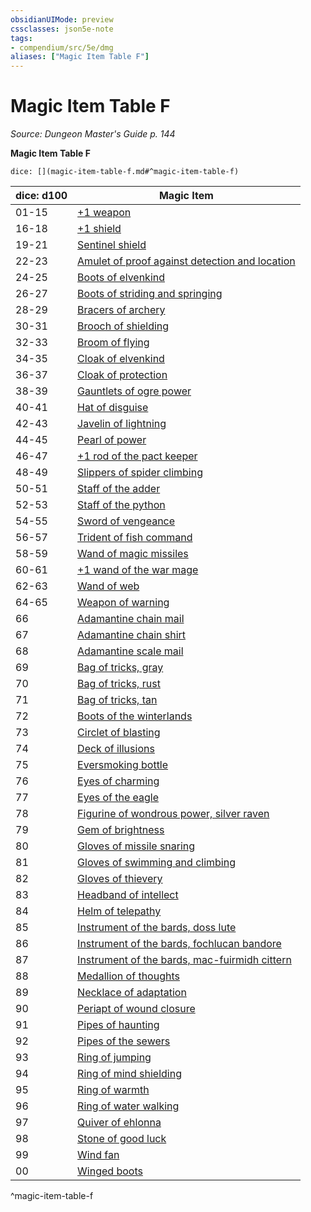 ```yaml
---
obsidianUIMode: preview
cssclasses: json5e-note
tags:
- compendium/src/5e/dmg
aliases: ["Magic Item Table F"]
---
```

# Magic Item Table F
*Source: Dungeon Master's Guide p. 144* 

**Magic Item Table F**

`dice: [](magic-item-table-f.md#^magic-item-table-f)`

| dice: d100 | Magic Item |
|------------|------------|
| 01-15 | [+1 weapon](Mechanics/items/1-weapon.md) |
| 16-18 | [+1 shield](Mechanics/items/1-shield.md) |
| 19-21 | [Sentinel shield](Mechanics/items/sentinel-shield.md) |
| 22-23 | [Amulet of proof against detection and location](Mechanics/items/amulet-of-proof-against-detection-and-location.md) |
| 24-25 | [Boots of elvenkind](Mechanics/items/boots-of-elvenkind.md) |
| 26-27 | [Boots of striding and springing](Mechanics/items/boots-of-striding-and-springing.md) |
| 28-29 | [Bracers of archery](Mechanics/items/bracers-of-archery.md) |
| 30-31 | [Brooch of shielding](Mechanics/items/brooch-of-shielding.md) |
| 32-33 | [Broom of flying](Mechanics/items/broom-of-flying.md) |
| 34-35 | [Cloak of elvenkind](Mechanics/items/cloak-of-elvenkind.md) |
| 36-37 | [Cloak of protection](Mechanics/items/cloak-of-protection.md) |
| 38-39 | [Gauntlets of ogre power](Mechanics/items/gauntlets-of-ogre-power.md) |
| 40-41 | [Hat of disguise](Mechanics/items/hat-of-disguise.md) |
| 42-43 | [Javelin of lightning](Mechanics/items/javelin-of-lightning.md) |
| 44-45 | [Pearl of power](Mechanics/items/pearl-of-power.md) |
| 46-47 | [+1 rod of the pact keeper](Mechanics/items/1-rod-of-the-pact-keeper.md) |
| 48-49 | [Slippers of spider climbing](Mechanics/items/slippers-of-spider-climbing.md) |
| 50-51 | [Staff of the adder](Mechanics/items/staff-of-the-adder.md) |
| 52-53 | [Staff of the python](Mechanics/items/staff-of-the-python.md) |
| 54-55 | [Sword of vengeance](Mechanics/items/sword-of-vengeance.md) |
| 56-57 | [Trident of fish command](Mechanics/items/trident-of-fish-command.md) |
| 58-59 | [Wand of magic missiles](Mechanics/items/wand-of-magic-missiles.md) |
| 60-61 | [+1 wand of the war mage](Mechanics/items/1-wand-of-the-war-mage.md) |
| 62-63 | [Wand of web](Mechanics/items/wand-of-web.md) |
| 64-65 | [Weapon of warning](Mechanics/items/weapon-of-warning.md) |
| 66 | [Adamantine chain mail](Mechanics/items/adamantine-armor.md) |
| 67 | [Adamantine chain shirt](Mechanics/items/adamantine-armor.md) |
| 68 | [Adamantine scale mail](Mechanics/items/adamantine-armor.md) |
| 69 | [Bag of tricks, gray](Mechanics/items/bag-of-tricks-gray.md) |
| 70 | [Bag of tricks, rust](Mechanics/items/bag-of-tricks-rust.md) |
| 71 | [Bag of tricks, tan](Mechanics/items/bag-of-tricks-tan.md) |
| 72 | [Boots of the winterlands](Mechanics/items/boots-of-the-winterlands.md) |
| 73 | [Circlet of blasting](Mechanics/items/circlet-of-blasting.md) |
| 74 | [Deck of illusions](Mechanics/items/deck-of-illusions.md) |
| 75 | [Eversmoking bottle](Mechanics/items/eversmoking-bottle.md) |
| 76 | [Eyes of charming](Mechanics/items/eyes-of-charming.md) |
| 77 | [Eyes of the eagle](Mechanics/items/eyes-of-the-eagle.md) |
| 78 | [Figurine of wondrous power, silver raven](Mechanics/items/figurine-of-wondrous-power-silver-raven.md) |
| 79 | [Gem of brightness](Mechanics/items/gem-of-brightness.md) |
| 80 | [Gloves of missile snaring](Mechanics/items/gloves-of-missile-snaring.md) |
| 81 | [Gloves of swimming and climbing](Mechanics/items/gloves-of-swimming-and-climbing.md) |
| 82 | [Gloves of thievery](Mechanics/items/gloves-of-thievery.md) |
| 83 | [Headband of intellect](Mechanics/items/headband-of-intellect.md) |
| 84 | [Helm of telepathy](Mechanics/items/helm-of-telepathy.md) |
| 85 | [Instrument of the bards, doss lute](Mechanics/items/instrument-of-the-bards-doss-lute.md) |
| 86 | [Instrument of the bards, fochlucan bandore](Mechanics/items/instrument-of-the-bards-fochlucan-bandore.md) |
| 87 | [Instrument of the bards, mac-fuirmidh cittern](Mechanics/items/instrument-of-the-bards-mac-fuirmidh-cittern.md) |
| 88 | [Medallion of thoughts](Mechanics/items/medallion-of-thoughts.md) |
| 89 | [Necklace of adaptation](Mechanics/items/necklace-of-adaptation.md) |
| 90 | [Periapt of wound closure](Mechanics/items/periapt-of-wound-closure.md) |
| 91 | [Pipes of haunting](Mechanics/items/pipes-of-haunting.md) |
| 92 | [Pipes of the sewers](Mechanics/items/pipes-of-the-sewers.md) |
| 93 | [Ring of jumping](Mechanics/items/ring-of-jumping.md) |
| 94 | [Ring of mind shielding](Mechanics/items/ring-of-mind-shielding.md) |
| 95 | [Ring of warmth](Mechanics/items/ring-of-warmth.md) |
| 96 | [Ring of water walking](Mechanics/items/ring-of-water-walking.md) |
| 97 | [Quiver of ehlonna](Mechanics/items/quiver-of-ehlonna.md) |
| 98 | [Stone of good luck](Mechanics/items/stone-of-good-luck.md) |
| 99 | [Wind fan](Mechanics/items/wind-fan.md) |
| 00 | [Winged boots](Mechanics/items/winged-boots.md) |
^magic-item-table-f